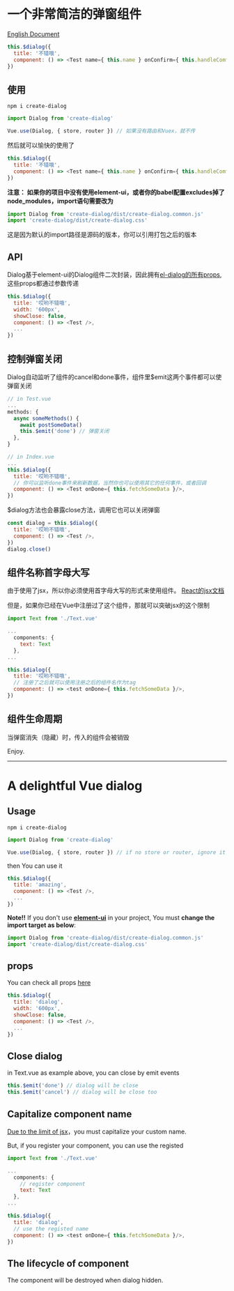 
# 一个非常简洁的弹窗组件

<a href="#english">English Document</a>

```javascript
this.$dialog({
  title: '不错哦',
  component: () => <Test name={ this.name } onConfirm={ this.handleComfirm }/>,
})
```

## 使用

```shell
npm i create-dialog
```

```javascript
import Dialog from 'create-dialog'

Vue.use(Dialog, { store, router }) // 如果没有路由和Vuex，就不传
```

然后就可以愉快的使用了

```javascript
this.$dialog({
  title: '不错哦',
  component: () => <Test name={ this.name } onConfirm={ this.handleComfirm }/>,
})
```

**注意： 如果你的项目中没有使用element-ui，或者你的babel配置excludes掉了node_modules，import语句需要改为**

```javascript
import Dialog from 'create-dialog/dist/create-dialog.common.js'
import 'create-dialog/dist/create-dialog.css'
```

这是因为默认的import路径是源码的版本，你可以引用打包之后的版本

## API

Dialog基于element-ui的Dialog组件二次封装，因此拥有[el-dialog的所有props](http://element-cn.eleme.io/#/zh-CN/component/dialog#attributes),这些props都通过参数传递

```Javascript
this.$dialog({
  title: '哎哟不错哦',
  width: '600px',
  showClose: false,
  component: () => <Test />,
  ...
})
```

## 控制弹窗关闭

Dialog自动监听了组件的cancel和done事件，组件里$emit这两个事件都可以使弹窗关闭

```javascript
// in Test.vue
...
methods: {
  async someMethods() {
    await postSomeData()
    this.$emit('done') // 弹窗关闭
  },
}

// in Index.vue
...
this.$dialog({
  title: '哎哟不错哦',
  // 你可以监听done事件来刷新数据，当然你也可以使用其它的任何事件，或者回调
  component: () => <Test onDone={ this.fetchSomeData }/>,
})
```
$dialog方法也会暴露close方法，调用它也可以关闭弹窗
```javascript
const dialog = this.$dialog({
  title: '哎哟不错哦',
  component: () => <Test />,
})
dialog.close()
```


## 组件名称首字母大写

由于使用了jsx，所以你必须使用首字母大写的形式来使用组件。   [React的jsx文档](https://reactjs.org/docs/jsx-in-depth.html#user-defined-components-must-be-capitalized)

但是，如果你已经在Vue中注册过了这个组件，那就可以突破jsx的这个限制

```javascript
import Text from './Text.vue'

...
  components: {
    text: Text
  },
...

this.$dialog({
  title: '哎哟不错哦',
  // 注册了之后就可以使用注册之后的组件名作为tag
  component: () => <test onDone={ this.fetchSomeData }/>,
})
```

## 组件生命周期

当弹窗消失（隐藏）时，传入的组件会被销毁

Enjoy.

***


<a name="english"></a>

# A delightful Vue dialog 

## Usage

```shell
npm i create-dialog
```

```javascript
import Dialog from 'create-dialog'

Vue.use(Dialog, { store, router }) // if no store or router, ignore it
```

then You can use it

```Javascript
this.$dialog({
  title: 'amazing',
  component: () => <Test />,
  ...
})
```

**Note!!** If you don't use **[element-ui](https://github.com/ElemeFE/element)** in your project, You must **change the import target as below**:

```Javascript
import Dialog from 'create-dialog/dist/create-dialog.common.js'
import 'create-dialog/dist/create-dialog.css'
```

## props

You can check all props [here](http://element-cn.eleme.io/#/en-US/component/dialog)
```Javascript
this.$dialog({
  title: 'dialog',
  width: '600px',
  showClose: false,
  component: () => <Test />,
  ...
})
```

## Close dialog

in Text.vue as example above, you can close by emit events

```javascript
this.$emit('done') // dialog will be close
this.$emit('cancel') // dialog will be close too
```

## Capitalize component name

[Due to the limit of jsx](https://reactjs.org/docs/jsx-in-depth.html#user-defined-components-must-be-capitalized)，you must capitalize your custom name.

But, if you register your component, you can use the registed 

```javascript
import Text from './Text.vue'

...
  components: {
    // register component
    text: Text
  },
...

this.$dialog({
  title: 'dialog',
  // use the registed name
  component: () => <test onDone={ this.fetchSomeData }/>,
})
```

## The lifecycle of component

The component will be destroyed when dialog hidden.
